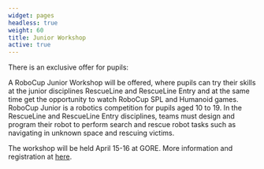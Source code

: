 ```yaml
---
widget: pages
headless: true
weight: 60
title: Junior Workshop
active: true
---
```

There is an exclusive offer for pupils: 

A RoboCup Junior Workshop will be offered, where pupils can try their skills at the junior disciplines RescueLine and RescueLine Entry and at the same time get the opportunity to watch RoboCup SPL and Humanoid games. 
RoboCup Junior is a robotics competition for pupils aged 10 to 19.
In the RescueLine and RescueLine Entry disciplines, teams must design and program their robot to perform search and rescue robot tasks such as navigating in unknown space and rescuing victims.

The workshop will be held April 15-16 at GORE. More information and registration at [here](https://dual.tuhh.de/anmeldung-workshop).
